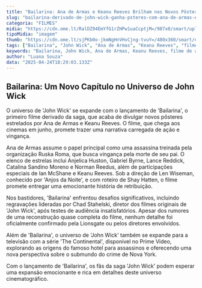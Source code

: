 ```yaml
---
title: "Bailarina: Ana de Armas e Keanu Reeves Brilham nos Novos Pôsteres do Spin-off de John Wick"
slug: "bailarina-derivado-de-john-wick-ganha-psteres-com-ana-de-armas-e-keanu-reeves"
categoria: "FILMES"
midia: "https://cdn.ome.lt/RalDZ94EmYfG1rZHPw1uaCcptjM=/987x0/smart/uploads/conteudo/fotos/ana-de-armas-bailarina.png"
tipoMidia: "imagem"
thumb: "https://cdn.ome.lt/sjPKb0o-jkmNgHnVHvCjng-tvuY=/480x360/smart/extras/conteudos/ana-de-armas-bailarina_H2AyqbJ.png"
tags: ["Bailarina", "John Wick", "Ana de Armas", "Keanu Reeves", "filme de ação", "cinema", "spin-off", "saga John Wick"]
keywords: "Bailarina, John Wick, Ana de Armas, Keanu Reeves, filme de ação, cinema, spin-off, saga John Wick"
author: "Luana Souza"
data: "2025-04-24T18:29:03.133Z"
---
```


## Bailarina: Um Novo Capítulo no Universo de John Wick

<blockquote class="twitter-tweet"><a href="https://twitter.com/user/status/1915453120072884338"></a></blockquote>

O universo de 'John Wick' se expande com o lançamento de 'Bailarina', o primeiro filme derivado da saga, que acaba de divulgar novos pôsteres estrelados por Ana de Armas e Keanu Reeves. O filme, que chega aos cinemas em junho, promete trazer uma narrativa carregada de ação e vingança.

Ana de Armas assume o papel principal como uma assassina treinada pela organização Ruska Roma, que busca vingança pela morte de seu pai. O elenco de estrelas inclui Anjelica Huston, Gabriel Byrne, Lance Reddick, Catalina Sandino Moreno e Norman Reedus, além de participações especiais de Ian McShane e Keanu Reeves. Sob a direção de Len Wiseman, conhecido por 'Anjos da Noite', e com roteiro de Shay Hatten, o filme promete entregar uma emocionante história de retribuição.

Nos bastidores, 'Bailarina' enfrentou desafios significativos, incluindo regravações lideradas por Chad Stahelski, diretor dos filmes originais de 'John Wick', após testes de audiência insatisfatórios. Apesar dos rumores de uma reconstrução quase completa do filme, nenhum detalhe foi oficialmente confirmado pela Lionsgate ou pelos diretores envolvidos.

Além de 'Bailarina', o universo de 'John Wick' também se expande para a televisão com a série 'The Continental', disponível no Prime Video, explorando as origens do famoso hotel para assassinos e oferecendo uma nova perspectiva sobre o submundo do crime de Nova York.

Com o lançamento de 'Bailarina', os fãs da saga 'John Wick' podem esperar uma expansão emocionante e rica em detalhes deste universo cinematográfico.